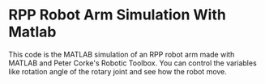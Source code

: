 # RPP Robot Arm Simulation With Matlab
This code is the MATLAB simulation of an RPP robot arm made with MATLAB and Peter Corke's Robotic Toolbox. You can control the variables like rotation angle of the rotary joint and see how the robot move.
